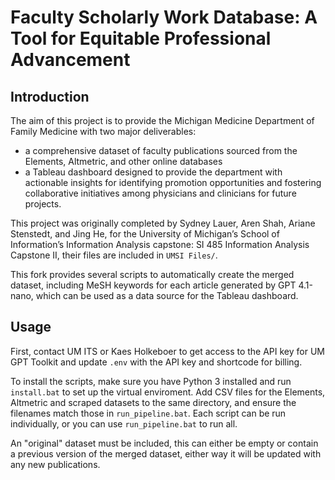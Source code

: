 # Faculty Scholarly Work Database: A Tool for Equitable Professional Advancement

## Introduction
The aim of this project is to provide the Michigan Medicine Department of Family Medicine with two major deliverables:
- a comprehensive dataset of faculty publications sourced from the Elements, Altmetric, and other online databases
- a Tableau dashboard designed to provide the department with actionable insights for identifying promotion opportunities and fostering collaborative initiatives among physicians and clinicians for future projects.   

This project was originally completed by Sydney Lauer, Aren Shah, Ariane Stenstedt, and Jing He, for the University of Michigan’s School of Information’s Information Analysis capstone: SI 485 Information Analysis Capstone II, their files are included in `UMSI Files/`.

This fork provides several scripts to automatically create the merged dataset, including MeSH keywords for each article generated by GPT 4.1-nano, which can be used as a data source for the Tableau dashboard.

## Usage
First, contact UM ITS or Kaes Holkeboer to get access to the API key for UM GPT Toolkit and update `.env` with the API key and shortcode for billing.

To install the scripts, make sure you have Python 3 installed and run `install.bat` to set up the virtual enviroment. Add CSV files for the Elements, Altmetric and scraped datasets to the same directory, and ensure the filenames match those in `run_pipeline.bat`. Each script can be run individually, or you can use `run_pipeline.bat` to run all.

An "original" dataset must be included, this can either be empty or contain a previous version of the merged dataset, either way it will be updated with any new publications.